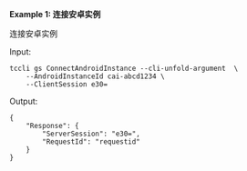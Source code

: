 **Example 1: 连接安卓实例**

连接安卓实例

Input: 

```
tccli gs ConnectAndroidInstance --cli-unfold-argument  \
    --AndroidInstanceId cai-abcd1234 \
    --ClientSession e30=
```

Output: 
```
{
    "Response": {
        "ServerSession": "e30=",
        "RequestId": "requestid"
    }
}
```

